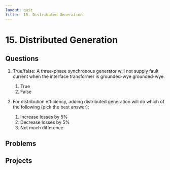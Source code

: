```yaml
---
layout: quiz
title:  15. Distributed Generation
---
```


# 15. Distributed Generation

## Questions

1. True/false: A three-phase synchronous generator will not supply
   fault current when the interface transformer is grounded-wye
   grounded-wye.
   
   1. True
   2. False
    
2. For distribution efficiency, adding distributed generation will do
   which of the following (pick the best answer):
    
   1. Increase losses by 5%
   2. Decrease losses by 5%
   3. Not much difference



## Problems

## Projects
